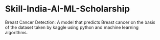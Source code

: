 # Skill-India-AI-ML-Scholarship
Breast Cancer Detection: A model that predicts Breast cancer on the basis of the dataset taken by kaggle using python and machine learning algorithms.
